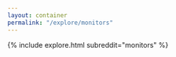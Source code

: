 ```yaml
---
layout: container
permalink: "/explore/monitors"
---
```


<link rel="stylesheet" type="text/css" href="/static/css/explore.css">
{% include explore.html subreddit="monitors" %}
